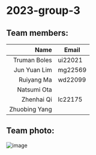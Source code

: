 # 2023-group-3

## Team members:

| Name | Email |
|-----:|---------------|
|Truman Boles| ui22021 |
|Jun Yuan Lim| mg22569 |
|Ruiyang Ma| wd22099 |
|Natsumi Ota|  |
|Zhenhai Qi| lc22175 |
|Zhuobing Yang|  |

## Team photo:

![image](https://github.com/UoB-COMSM0110/2023-group-3/blob/main/teamphoto.jpeg)
